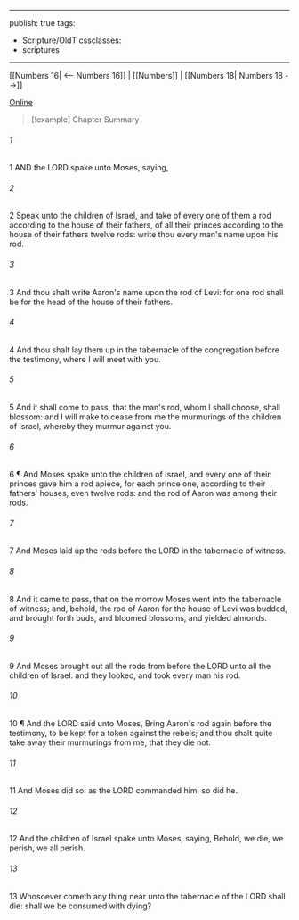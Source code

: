 

---
publish: true
tags:
  - Scripture/OldT
cssclasses:
  - scriptures
---
[[Numbers 16| <-- Numbers 16]] | [[Numbers]] | [[Numbers 18| Numbers 18 -->]]

[Online](https://churchofjesuschrist.org/study/scriptures/ot/num/17?lang=eng)

>[!example] Chapter Summary
>
###### 1
1 AND the LORD spake unto Moses, saying,
###### 2
2 Speak unto the children of Israel, and take of every one of them a rod according to the house of their fathers, of all their princes according to the house of their fathers twelve rods: write thou every man's name upon his rod.
###### 3
3 And thou shalt write Aaron's name upon the rod of Levi: for one rod shall be for the head of the house of their fathers.
###### 4
4 And thou shalt lay them up in the tabernacle of the congregation before the testimony, where I will meet with you.
###### 5
5 And it shall come to pass, that the man's rod, whom I shall choose, shall blossom: and I will make to cease from me the murmurings of the children of Israel, whereby they murmur against you.
###### 6
6 ¶ And Moses spake unto the children of Israel, and every one of their princes gave him a rod apiece, for each prince one, according to their fathers' houses, even twelve rods: and the rod of Aaron was among their rods.
###### 7
7 And Moses laid up the rods before the LORD in the tabernacle of witness.
###### 8
8 And it came to pass, that on the morrow Moses went into the tabernacle of witness; and, behold, the rod of Aaron for the house of Levi was budded, and brought forth buds, and bloomed blossoms, and yielded almonds.
###### 9
9 And Moses brought out all the rods from before the LORD unto all the children of Israel: and they looked, and took every man his rod.
###### 10
10 ¶ And the LORD said unto Moses, Bring Aaron's rod again before the testimony, to be kept for a token against the rebels; and thou shalt quite take away their murmurings from me, that they die not.
###### 11
11 And Moses did so: as the LORD commanded him, so did he.
###### 12
12 And the children of Israel spake unto Moses, saying, Behold, we die, we perish, we all perish.
###### 13
13 Whosoever cometh any thing near unto the tabernacle of the LORD shall die: shall we be consumed with dying?



